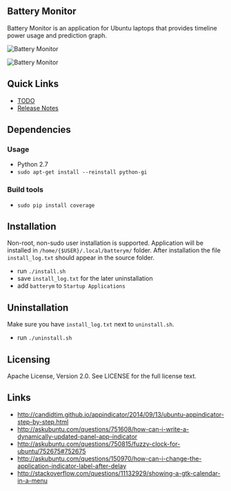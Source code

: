 Battery Monitor
-------------

Battery Monitor is an application for Ubuntu laptops that provides timeline power usage and prediction graph.

![Battery Monitor](img/battery_monitor.png)

![Battery Monitor](img/battery_monitor2.png)

## Quick Links

- [TODO](todo.md)
- [Release Notes](release-notes.md)

## Dependencies

### Usage

- Python 2.7
- `sudo apt-get install --reinstall python-gi`

### Build tools

- `sudo pip install coverage`

## Installation

Non-root, non-sudo user installation is supported. Application will be installed in `/home/{$USER}/.local/batterym/` folder. After installation the file `install_log.txt` should appear in the source folder.

- run `./install.sh`
- save `install_log.txt` for the later uninstallation
- add `batterym` to `Startup Applications`

## Uninstallation

Make sure you have `install_log.txt` next to `uninstall.sh`.

- run `./uninstall.sh`

## Licensing

Apache License, Version 2.0. See LICENSE for the full license text.

## Links

- http://candidtim.github.io/appindicator/2014/09/13/ubuntu-appindicator-step-by-step.html
- http://askubuntu.com/questions/751608/how-can-i-write-a-dynamically-updated-panel-app-indicator
- http://askubuntu.com/questions/750815/fuzzy-clock-for-ubuntu/752675#752675
- http://askubuntu.com/questions/150970/how-can-i-change-the-application-indicator-label-after-delay
- http://stackoverflow.com/questions/11132929/showing-a-gtk-calendar-in-a-menu
